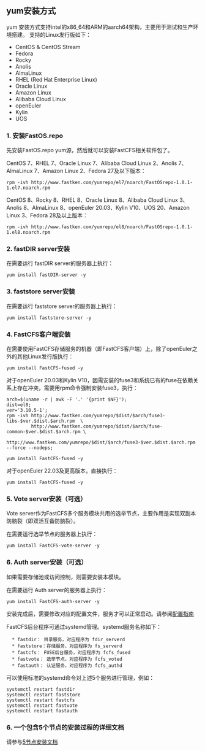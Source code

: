 
## yum安装方式

yum 安装方式支持intel的x86_64和ARM的aarch64架构，主要用于测试和生产环境搭建。
支持的Linux发行版如下：
* CentOS & CentOS Stream
* Fedora
* Rocky
* Anolis
* AlmaLinux
* RHEL (Red Hat Enterprise Linux)
* Oracle Linux
* Amazon Linux
* Alibaba Cloud Linux
* openEuler
* Kylin
* UOS

### 1. 安装FastOS.repo

先安装FastOS.repo yum源，然后就可以安装FastCFS相关软件包了。

CentOS 7、RHEL 7、Oracle Linux 7、Alibaba Cloud Linux 2、Anolis 7、AlmaLinux 7、Amazon Linux 2、Fedora 27及以下版本：
```
rpm -ivh http://www.fastken.com/yumrepo/el7/noarch/FastOSrepo-1.0.1-1.el7.noarch.rpm
```

CentOS 8、Rocky 8、RHEL 8、Oracle Linux 8、Alibaba Cloud Linux 3、Anolis 8、AlmaLinux 8、openEuler 20.03、Kylin V10、UOS 20、Amazon Linux 3、Fedora 28及以上版本：
```
rpm -ivh http://www.fastken.com/yumrepo/el8/noarch/FastOSrepo-1.0.1-1.el8.noarch.rpm
```

### 2. fastDIR server安装

在需要运行 fastDIR server的服务器上执行：
```
yum install fastDIR-server -y
```

### 3. faststore server安装

在需要运行 faststore server的服务器上执行：
```
yum install faststore-server -y
```

### 4. FastCFS客户端安装

在需要使用FastCFS存储服务的机器（即FastCFS客户端）上，除了openEuler之外的其他Linux发行版执行：
```
yum install FastCFS-fused -y
```

对于openEuler 20.03和Kylin V10，因需安装的fuse3和系统已有的fuse在依赖关系上存在冲突，需要用rpm命令强制安装fuse3，执行：
```
arch=$(uname -r | awk -F '.' '{print $NF}');
dist=el8;
ver='3.10.5-1';
rpm -ivh http://www.fastken.com/yumrepo/$dist/$arch/fuse3-libs-$ver.$dist.$arch.rpm  \
         http://www.fastken.com/yumrepo/$dist/$arch/fuse-common-$ver.$dist.$arch.rpm \
         http://www.fastken.com/yumrepo/$dist/$arch/fuse3-$ver.$dist.$arch.rpm --force --nodeps;

yum install FastCFS-fused -y
```

对于openEuler 22.03及更高版本，直接执行：
```
yum install FastCFS-fused -y
```

### 5. Vote server安装（可选）

Vote server作为FastCFS多个服务模块共用的选举节点，主要作用是实现双副本防脑裂（即双活互备防脑裂）。

在需要运行选举节点的服务器上执行：
```
yum install FastCFS-vote-server -y
```

### 6. Auth server安装（可选）

如果需要存储池或访问控制，则需要安装本模块。

在需要运行 Auth server的服务器上执行：
```
yum install FastCFS-auth-server -y
```

安装完成后，需要修改对应的配置文件，服务才可以正常启动。请参阅[配置指南](CONFIGURE-zh_CN.md)

FastCFS后台程序可通过systemd管理。systemd服务名称如下：
```
  * fastdir： 目录服务，对应程序为 fdir_serverd
  * faststore：存储服务，对应程序为 fs_serverd
  * fastcfs： FUSE后台服务，对应程序为 fcfs_fused
  * fastvote： 选举节点，对应程序为 fcfs_voted
  * fastauth： 认证服务，对应程序为 fcfs_authd
```

可以使用标准的systemd命令对上述5个服务进行管理，例如：
```
systemctl restart fastdir
systemctl restart faststore
systemctl restart fastcfs
systemctl restart fastvote
systemctl restart fastauth
```
### 6. 一个包含5个节点的安装过程的详细文档
请参与[5节点安装文档](YUM-INSTALL-Diy-5nodes-zh_CN.md)
